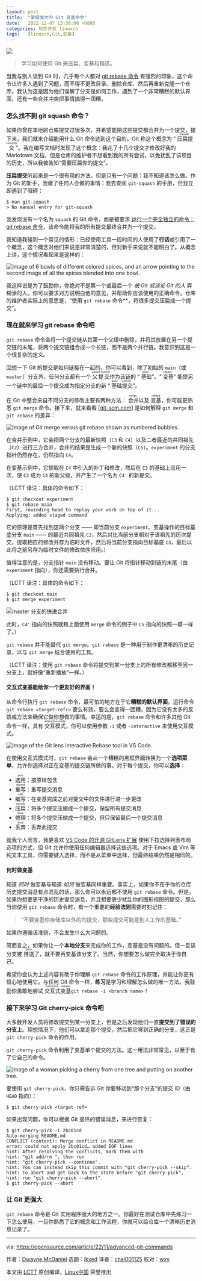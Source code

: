 ```yaml
---
layout: post
title:	"掌握强大的 Git 变基命令"
date:	2022-12-07 13:36:00 +0800 
categories:	软件开发 linuxcn 
tags:	[linuxcn,Git,变基]
---
```



![](/Asserts/Images/album/202212/07/133637yq2526zsp7f1t7a2.jpg)



> 
> 学习如何使用 Git 来压扁、变基和精选。
> 
> 
> 


当我与别人谈到 Git 时，几乎每个人都对 [git rebase 命令](https://opensource.com/article/20/4/git-rebase-i) 有强烈的印象，这个命令让许多人遇到了问题，而不得不更改目录、删除仓库、然后再重新克隆一个仓库。我认为这是因为他们误解了分支是如何工作，遇到了一个非常糟糕的默认界面，还有一些合并冲突把事情搞得一团糟。


### 怎么找不到 git squash 命令？


如果你曾在本地的仓库提交过很多次，并希望能把这些提交都合并为一个提交，接下来，我们就来介绍能用什么 Git 命令达到这个目的。Git 称这个概念为 “<ruby> 压扁提交 <rt>  squash commits </rt></ruby>”。我在编写文档时发现了这个概念：我花了十几个提交才修改好我的 Markdown 文档，但是仓库的维护者不想看到我的所有尝试，以免扰乱了该项目的历史，所以我被告知“需要压扁你的提交”。


**压扁提交**听起来是一个很有用的方法。但是只有一个问题：我不知道该怎么做。作为 Git 的新手，我做了任何人会做的事情：我去查阅 `git-squash` 的手册，但我立即遇到了阻碍：



```
$ man git-squash
> No manual entry for git-squash

```

我发现没有一个名为 `squash` 的 Git 命令，而是被要求 [运行一个完全独立的命令：git rebase 命令](https://opensource.com/article/22/4/manage-git-commits-rebase-i-command)，该命令能将我的所有提交最终合并为一个提交。


我知道我碰到一个常见的情形：已经使用工具一段时间的人使用了**行话**或引用了一个概念，这个概念对他们来说是非常清楚的，但对新手来说就不能明白了。从概念上讲，这个情况看起来是这样的：


![Image of 6 bowls of different colored spices, and an arrow pointing to the second image of all the spices blended into one bowl.](/Asserts/Images/album/202212/07/133811dxvzpbh3by43twxl.jpg)


我这样说是为了鼓励你，你绝对不是第一个或最后一个 *被 Git 或谈论 Git 的人* 弄糊涂的人。你可以要求对方说明白他的意见，并帮助你应该使用的正确命令。仓库的维护者实际上的意思是，“使用 `git rebase` 命令\*\*，将很多提交压扁成一个提交”。


### 现在就来学习 git rebase 命令吧


`git rebase` 命令会将一个提交链从其第一个父级中删除，并将其放置在另一个提交链的末尾，将两个提交链组合成一个长链，而不是两个并行链。我意识到这是一个很复杂的定义。


回想一下 Git 的提交是如何链接在一起的，你可以看到，除了初始的 `main`（或 `master`）分支外，任何分支都有一个 <ruby> 父提交 <rt>  parent commit </rt></ruby> 作为该链的 “<ruby> 基础 <rt>  base </rt></ruby>”。“<ruby> 变基 <rt>  rebase </rt></ruby>” 能使另一个链中的最后一个提交成为指定分支的新 “<ruby> 基础提交 <rt>  base commit </rt></ruby>”。


在 Git 中整合来自不同分支的修改主要有两种方法：<ruby> 合并 <rt>  merge </rt></ruby> 以及 <ruby> 变基 <rt>  rebase </rt></ruby>，你可能更熟悉 `git merge` 命令。接下来，就来看看 [[git-scm.com](http://git-scm.com)] 是如何解释 `git merge` 和 `git rebase` 的差异：


![Image of Git merge versus git rebase shown as numbered bubbles.](/Asserts/Images/album/202212/07/133643mjrq1jjq2ir1ssm7.png)


在合并示例中，它会把两个分支的最新快照（`C3` 和 `C4`）以及二者最近的共同祖先（`C2`）进行三方合并，合并的结果是生成一个新的快照（`C5`）。`experiment` 的分支指针仍然存在，仍然指向 `C4`。


在变基示例中，它提取在 `C4` 中引入的补丁和修改，然后在 `C3` 的基础上应用一次，使 `C3` 成为 `C4` 的新父级，并产生了一个名为 `C4'` 的新提交。


（LCTT 译注：具体的命令如下：



```
$ git checkout experiment
$ git rebase main
First, rewinding head to replay your work on top of it...
Applying: added staged command

```

它的原理是首先找到这两个分支 —— 即当前分支 `experiment`、变基操作的目标基底分支 `main` —— 的最近共同祖先 `C2`，然后对比当前分支相对于该祖先的历次提交，提取相应的修改并存为临时文件，然后将当前分支指向目标基底 `C3`，最后以此将之前另存为临时文件的修改依序应用。）


值得注意的是，分支指针 `main` 没有移动。要让 Git 将指针移动到链的末尾（由`experiment` 指向），你还需要执行合并。


（LCTT 译注：具体的命令如下：



```
$ git checkout main
$ git merge experiment

```

![master 分支的快进合并](/Asserts/Images/album/202212/07/133647lby1cjnc5nidid5c.png)


此时，`C4'` 指向的快照就和上面使用 `merge` 命令的例子中 `C5` 指向的快照一模一样了。）


`git rebase` 并不能替代 `git merge`。`git rebase` 是一种用于制作更清晰的历史记录，以与 `git merge` 结合使用的工具。


（LCTT 译注：使用 `git rebase` 命令将提交到某一分支上的所有修改都移至另一分支上，就好像“重新播放”一样。）


#### 交互式变基能给你一个更友好的界面！


从命令行执行 `git rebase` 命令，最可怕的地方在于它**糟糕的默认界面**。运行命令 `git rebase <target-refr>` 要么有效，要么会变得一团糟，因为它没有太多的反馈或方法来确保它做你想做的事情。幸运的是，`git rebase` 命令和许多其他 Git 命令一样，具有 <ruby> 交互模式 <rt>  interactive mode </rt></ruby>，你可以使用参数 `-i` 或者 `-interactive` 来使用交互模式。


![Image of the Git lens interactive Rebase tool in VS Code.](/Asserts/Images/album/202212/07/133647b5hathna7w25qnz5.png)


在使用交互式模式时，`git rebase` 会从一个糟糕的黑框界面转换为一个**选项菜单**，允许你选择对正在变基的提交链所做的事。对于每个提交，你可以**选择**：


* <ruby> 选用 <rt>  pick </rt></ruby>：按原样包含
* <ruby> 重写 <rt>  reword </rt></ruby>：重写提交消息
* <ruby> 编写 <rt>  edit </rt></ruby>：在变基完成之前对提交中的文件进行进一步更改
* <ruby> 压扁 <rt>  squash </rt></ruby>：将多个提交压缩成一个提交，保留所有提交消息
* <ruby> 修理 <rt>  fixup </rt></ruby>：将多个提交压缩成一个提交，但只保留最后一个提交消息
* <ruby> 丢弃 <rt>  drop </rt></ruby>：丢弃此提交


就我个人而言，我更喜欢 [VS Code 的开源 GitLens 扩展](https://marketplace.visualstudio.com/items?itemName=eamodio.gitlens) 使用下拉选择列表布局选项的方式，但 Git 允许你使用任何编辑器选择这些选项。对于 Emacs 或 Vim 等纯文本工具，你需要键入选择，而不是从菜单中选择，但最终结果仍然是相同的。


#### 何时做变基


知道 *何时* 做变基与知道 *如何* 做变基同样重要。事实上，如果你不在乎你的仓库历史提交消息有点混乱的话，那么你可以永远都不使用 `git rebase` 命令。但是，如果你想要更干净的历史提交消息，并且想要更少扰乱你的图形视图的提交，那么当你使用 `git rebase` 命令时，有一个重要的**经验法则**需要时刻记住：



> 
> “不要变基你存储库以外的的提交，那些提交可能是别人工作的基础。”
> 
> 
> 


如果你遵循该准则，不会发生什么大问题的。


简而言之，如果你让一个**本地分支**来完成你的工作，变基是没有问题的。但一旦该分支被 <ruby> 推送 <rt>  push </rt></ruby> 了，就不要再变基该分支了。当然，你想要怎么做完全取决于你自己。


希望你会认为上述内容有助于你理解 `git rebase` 命令的工作原理，并能让你更有信心地使用它。与任何 Git 命令一样，**练习**是学习和理解怎么做的唯一方法。我鼓励你勇敢地尝试 <ruby> 交互式变基 <rt>  interactive rebase </rt></ruby> `git rebase -i <branch name>`！


### 接下来学习 Git cherry-pick 命令吧


大多数开发人员将修改提交到某一分支上，但是之后发现他们一直**提交到了错误的分支上**。理想情况下，他们可以拿走那个提交，然后把它移到正确的分支，这正是 `git cherry-pick` 命令的作用。


`git cherry-pick` 命令利用了变基单个提交的方法。这一用法非常常见，以至于有了它自己的命令。


![Image of a woman picking a cherry from one tree and putting on another tree.](/Asserts/Images/album/202212/07/133821chbpnu55pqp1pbbp.jpg)


要使用 `git cherry-pick`，你只需告诉 Git 你要移动到“那个分支”的提交 ID（由 `HEAD` 指向）：



```
$ git cherry-pick <target-ref>

```

如果出现问题，你可以根据 Git 提供的错误消息，来进行恢复：



```
$ git cherry-pick -i 2bc01cd
Auto-merging README.md
CONFLICT (content): Merge conflict in README.md
error: could not apply 2bc01cd… added EOF lines
hint: After resolving the conflicts, mark them with
hint: "git add/rm ", then run
hint: "git cherry-pick --continue".
hint: You can instead skip this commit with "git cherry-pick --skip".
hint: To abort and get back to the state before "git cherry-pick",
hint: run "git cherry-pick --abort".
$ git cherry-pick --abort

```

### 让 Git 更强大


`git rebase` 命令是 Git 实用程序强大的地方之一。你最好在测试仓库中先练习一下怎么使用，一旦你熟悉了它的概念和工作流程，你就可以给仓库一个清晰历史消息记录了。




---


via: <https://opensource.com/article/22/11/advanced-git-commands>


作者：[Dwayne McDaniel](https://opensource.com/users/dwaynemcdaniel) 选题：[lkxed](https://github.com/lkxed) 译者：[chai001125](https://github.com/chai001125) 校对：[wxy](https://github.com/wxy)


本文由 [LCTT](https://github.com/LCTT/TranslateProject) 原创编译，[Linux中国](https://linux.cn/) 荣誉推出
